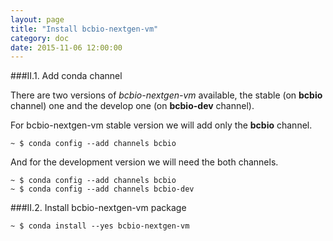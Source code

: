 ```yaml
---
layout: page
title: "Install bcbio-nextgen-vm"
category: doc
date: 2015-11-06 12:00:00
---
```


###II.1. Add conda channel

There are two versions of *bcbio-nextgen-vm* available, the stable (on **bcbio** channel) one and the develop one (on **bcbio-dev** channel). 

For bcbio-nextgen-vm stable version we will add only the **bcbio** channel.

```
~ $ conda config --add channels bcbio
```

And for the development version we will need the both channels.

```
~ $ conda config --add channels bcbio
~ $ conda config --add channels bcbio-dev
```

###II.2. Install bcbio-nextgen-vm package

```
~ $ conda install --yes bcbio-nextgen-vm
```